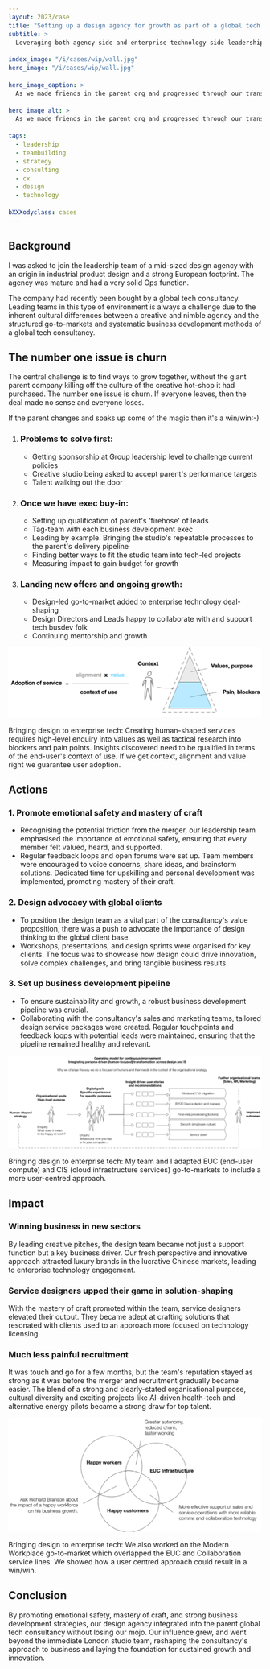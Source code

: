 ```yaml
---
layout: 2023/case
title: "Setting up a design agency for growth as part of a global tech consultancy"
subtitle: >
  Leveraging both agency-side and enterprise technology side leadership experiences, to shape the UK studio's place in the group's supply chain. I asked: how might we adapt our team structures and internal processes to <em>move a tech giant's offer closer to user-centricity</em> and working in a design-led way?

index_image: "/i/cases/wip/wall.jpg"
hero_image: "/i/cases/wip/wall.jpg"

hero_image_caption: >
  As we made friends in the parent org and progressed through our transformation, I tracked our influence and used a studio wall to publicly update our teams with post-its.

hero_image_alt: >
  As we made friends in the parent org and progressed through our transformation, I tracked our influence and used a studio wall to publicly update our teams with post-its.

tags: 
  - leadership
  - teambuilding
  - strategy
  - consulting
  - cx
  - design
  - technology

bXXXodyclass: cases
---
```


## Background

I was asked to join the leadership team of a mid-sized design agency with an origin in industrial product design and a strong European footprint. The agency was mature and had a very solid Ops function. 

The company had recently been bought by a global tech consultancy. Leading teams in this type of environment is always a challenge due to the inherent cultural differences between a creative and nimble agency and the structured go-to-markets and systematic business development methods of a global tech consultancy.

## The number one issue is churn

The central challenge is to find ways to grow together, without the giant parent company killing off the culture of the creative hot-shop it had purchased. The number one issue is churn. If everyone leaves, then the deal made no sense and everyone loses. 

If the parent changes and soaks up some of the magic then it's a win/win:-)

<ol class="roleTimeline">
<li class="roleTimelineEvent">
    <h3 class="eventTitle">Problems to solve first:</h3>
    <ul>
        <li>Getting sponsorship at Group leadership level to challenge current policies</li>
        <li>Creative studio being asked to accept parent's performance targets</li>
        <li>Talent walking out the door</li>
    </ul>
</li>
<li class="roleTimelineEvent">
    <h3 class="eventTitle">Once we have exec buy-in:</h3>
    <ul>
        <li>Setting up qualification of parent's 'firehose' of leads</li>
        <li>Tag-team with each business development exec</li>
        <li>Leading by example. Bringing the studio's repeatable processes to the parent's delivery pipeline</li>
        <li>Finding better ways to fit the studio team into tech-led projects</li>
        <li>Measuring impact to gain budget for growth</li>
    </ul>
</li>
<li class="roleTimelineEvent">
    <h3 class="eventTitle">Landing new offers and ongoing growth:</h3>
    <ul>
        <li>Design-led go-to-market added to enterprise technology deal-shaping</li>
        <li>Design Directors and Leads happy to collaborate with and support tech busdev folk</li>
        <li>Continuing mentorship and growth</li>
    </ul>
</li>
</ol>

![](/i/cases/wip/adoption.png)

<p class="imagecaption">Bringing design to enterprise tech: Creating human-shaped services requires high-level enquiry into values as well as tactical research into blockers and pain points. Insights discovered need to be qualified in terms of the end-user's context of use. If we get context, alignment and value right we guarantee user adoption.</p>

## Actions

### 1. Promote emotional safety and mastery of craft

- Recognising the potential friction from the merger, our leadership team emphasised the importance of emotional safety, ensuring that every member felt valued, heard, and supported.
- Regular feedback loops and open forums were set up. Team members were encouraged to voice concerns, share ideas, and brainstorm solutions. Dedicated time for upskilling and personal development was implemented, promoting mastery of their craft.

### 2. Design advocacy with global clients

- To position the design team as a vital part of the consultancy's value proposition, there was a push to advocate the importance of design thinking to the global client base.
- Workshops, presentations, and design sprints were organised for key clients. The focus was to showcase how design could drive innovation, solve complex challenges, and bring tangible business results.

### 3. Set up business development pipeline

- To ensure sustainability and growth, a robust business development pipeline was crucial.
- Collaborating with the consultancy's sales and marketing teams, tailored design service packages were created. Regular touchpoints and feedback loops with potential leads were maintained, ensuring that the pipeline remained healthy and relevant.

![](/i/cases/wip/cis-approach.png)

<p class="imagecaption">Bringing design to enterprise tech: My team and I adapted EUC (end-user compute) and CIS (cloud infrastructure services) go-to-markets to include a more user-centred approach.</p>

## Impact

### Winning business in new sectors

By leading creative pitches, the design team became not just a support function but a key business driver. Our fresh perspective and innovative approach attracted luxury brands in the lucrative Chinese markets, leading to enterprise technology engagement.

### Service designers upped their game in solution-shaping

With the mastery of craft promoted within the team, service designers elevated their output. They became adept at crafting solutions that resonated with clients used to an approach more focused on technology licensing

### Much less painful recruitment

It was touch and go for a few months, but the team's reputation stayed as strong as it was before the merger and recruitment gradually became easier. The blend of a strong and clearly-stated organisational purpose, cultural diversity and exciting projects like AI-driven health-tech and alternative energy pilots became a strong draw for top talent.


![](/i/cases/wip/happy-workers-venn.png)
<p class="imagecaption">Bringing design to enterprise tech: We also worked on the Modern Workplace go-to-market which overlapped the EUC and Collaboration service lines. We showed how a user centred approach could result in a win/win.</p>

## Conclusion

By promoting emotional safety, mastery of craft, and strong business development strategies, our design agency integrated into the parent global tech consultancy without losing our mojo. Our influence grew, and went beyond the immediate London studio team, reshaping the consultancy's approach to business and laying the foundation for sustained growth and innovation.

